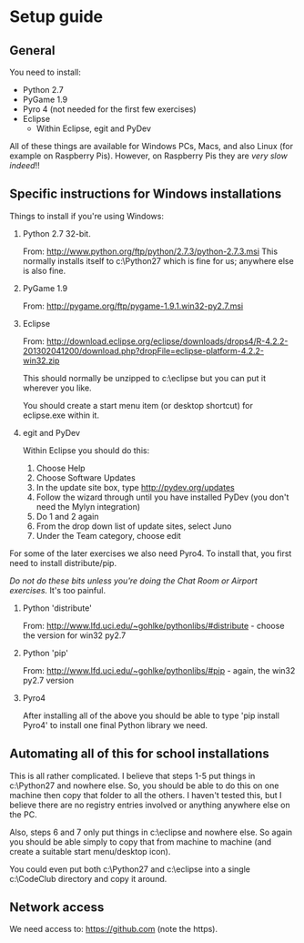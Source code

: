 Setup guide
=================================

General
-------

You need to install:

* Python 2.7
* PyGame 1.9
* Pyro 4 (not needed for the first few exercises)
* Eclipse
  * Within Eclipse, egit and PyDev

All of these things are available for Windows PCs, Macs, and also Linux (for example on Raspberry Pis). However, on Raspberry Pis they are _very slow indeed_!!

Specific instructions for Windows installations
--------------------

Things to install if you're using Windows:

1. Python 2.7 32-bit.

   From: http://www.python.org/ftp/python/2.7.3/python-2.7.3.msi
   This normally installs itself to c:\Python27 which is fine for us; anywhere else is also fine.

2. PyGame 1.9

   From: http://pygame.org/ftp/pygame-1.9.1.win32-py2.7.msi

3. Eclipse

   From: http://download.eclipse.org/eclipse/downloads/drops4/R-4.2.2-201302041200/download.php?dropFile=eclipse-platform-4.2.2-win32.zip

   This should normally be unzipped to c:\eclipse but you can put it wherever you like.

   You should create a start menu item (or desktop shortcut) for eclipse.exe within it.

4. egit and PyDev

   Within Eclipse you should do this:
   1. Choose Help
   2. Choose Software Updates
   3. In the update site box, type http://pydev.org/updates
   4. Follow the wizard through until you have installed PyDev (you don't need the Mylyn integration)
   4. Do 1 and 2 again
   5. From the drop down list of update sites, select Juno
   6. Under the Team category, choose edit

For some of the later exercises we also need Pyro4. To install that, you first need to install distribute/pip.

*Do not do these bits unless you're doing the Chat Room or Airport exercises.* It's too painful.

1. Python 'distribute'

   From: http://www.lfd.uci.edu/~gohlke/pythonlibs/#distribute - choose the version for win32 py2.7

2. Python 'pip'

   From: http://www.lfd.uci.edu/~gohlke/pythonlibs/#pip - again, the win32 py2.7 version

3. Pyro4

   After installing all of the above you should be able to type 'pip install Pyro4' to install one final Python library we need.

Automating all of this for school installations
----------------------

This is all rather complicated. I believe that steps 1-5 put things in c:\Python27 and nowhere else. So, you should be able to do this on one machine then copy that folder to all the others. I haven't tested this, but I believe there are no registry entries involved or anything anywhere else on the PC.

Also, steps 6 and 7 only put things in c:\eclipse and nowhere else. So again you should be able simply to copy that from machine to machine (and create a suitable start menu/desktop icon).

You could even put both c:\Python27 and c:\eclipse into a single c:\CodeClub directory and copy it around.

Network access
--------------

   We need access to:
   https://github.com
   (note the https).
